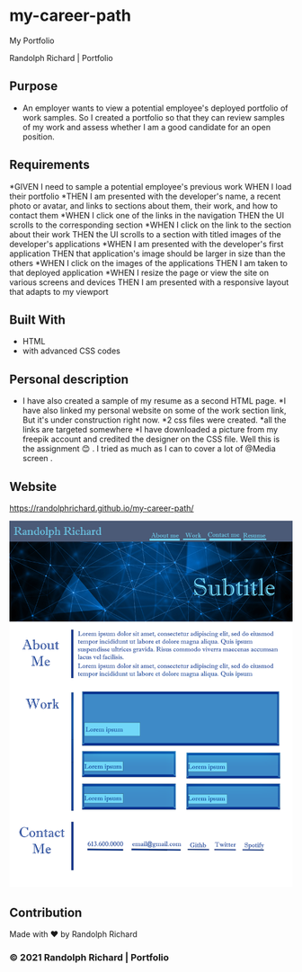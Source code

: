 # my-career-path
My Portfolio

Randolph Richard | Portfolio


## Purpose
* An employer wants to view a potential employee's deployed portfolio of work samples.
So I created a portfolio so that they can review samples of my work and assess whether I am a good candidate for an open position.

## Requirements
*GIVEN I need to sample a potential employee's previous work
WHEN I load their portfolio
*THEN I am presented with the developer's name, a recent photo or avatar, and links to sections about them, their work, and how to contact them
*WHEN I click one of the links in the navigation
THEN the UI scrolls to the corresponding section
*WHEN I click on the link to the section about their work
THEN the UI scrolls to a section with titled images of the developer's applications
*WHEN I am presented with the developer's first application
THEN that application's image should be larger in size than the others
*WHEN I click on the images of the applications
THEN I am taken to that deployed application
*WHEN I resize the page or view the site on various screens and devices
THEN I am presented with a responsive layout that adapts to my viewport

## Built With
* HTML
* with advanced CSS codes


## Personal description
* I have also created a sample of my resume as a second HTML page.
*I have also linked my personal website on some of the work section link, But it's under construction right now. 
*2 css files were created. 
*all the links are targeted somewhere
*I have downloaded a picture from my freepik account and credited the designer on the CSS file.
Well this is the assignment 😊 . I tried as much as I can to cover a lot of @Media screen . 


## Website
https://randolphrichard.github.io/my-career-path/

![](/develop/images/portfolio-wireframe.png)



## Contribution
Made with ❤️ by Randolph Richard
### © 2021 Randolph Richard | Portfolio